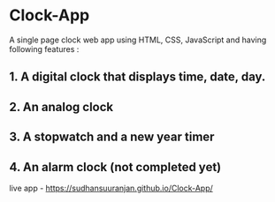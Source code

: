 # Clock-App
A single page clock web app using HTML, CSS, JavaScript  and having following features :

## 1. A digital clock that displays time, date, day.

## 2. An analog clock

## 3. A stopwatch and a new year timer

## 4. An alarm clock (not completed yet)
live app - https://sudhansuuranjan.github.io/Clock-App/

